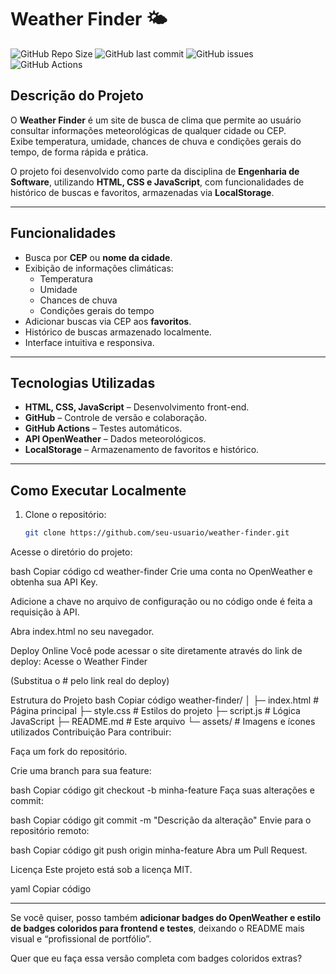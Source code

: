 # Weather Finder 🌤️

![GitHub Repo Size](https://img.shields.io/github/repo-size/laurindolucas/projeto-EngenhariaDeSoftware)
![GitHub last commit](https://img.shields.io/github/last-commit/laurindolucas/projeto-EngenhariaDeSoftware)
![GitHub issues](https://img.shields.io/github/issues/laurindolucas/projeto-EngenhariaDeSoftware)
![GitHub Actions](https://img.shields.io/github/workflow/status/laurindolucas/projeto-EngenhariaDeSoftware/Testes%20Automáticos)

## Descrição do Projeto
O **Weather Finder** é um site de busca de clima que permite ao usuário consultar informações meteorológicas de qualquer cidade ou CEP.  
Exibe temperatura, umidade, chances de chuva e condições gerais do tempo, de forma rápida e prática.

O projeto foi desenvolvido como parte da disciplina de **Engenharia de Software**, utilizando **HTML, CSS e JavaScript**, com funcionalidades de histórico de buscas e favoritos, armazenadas via **LocalStorage**.

---

## Funcionalidades
- Busca por **CEP** ou **nome da cidade**.
- Exibição de informações climáticas:
  - Temperatura
  - Umidade
  - Chances de chuva
  - Condições gerais do tempo
- Adicionar buscas via CEP aos **favoritos**.
- Histórico de buscas armazenado localmente.
- Interface intuitiva e responsiva.

---

## Tecnologias Utilizadas
- **HTML, CSS, JavaScript** – Desenvolvimento front-end.
- **GitHub** – Controle de versão e colaboração.
- **GitHub Actions** – Testes automáticos.
- **API OpenWeather** – Dados meteorológicos.
- **LocalStorage** – Armazenamento de favoritos e histórico.

---

## Como Executar Localmente
1. Clone o repositório:
   ```bash
   git clone https://github.com/seu-usuario/weather-finder.git
Acesse o diretório do projeto:

bash
Copiar código
cd weather-finder
Crie uma conta no OpenWeather e obtenha sua API Key.

Adicione a chave no arquivo de configuração ou no código onde é feita a requisição à API.

Abra index.html no seu navegador.

Deploy Online
Você pode acessar o site diretamente através do link de deploy:
Acesse o Weather Finder

(Substitua o # pelo link real do deploy)

Estrutura do Projeto
bash
Copiar código
weather-finder/
│
├─ index.html           # Página principal
├─ style.css            # Estilos do projeto
├─ script.js            # Lógica JavaScript
├─ README.md            # Este arquivo
└─ assets/              # Imagens e ícones utilizados
Contribuição
Para contribuir:

Faça um fork do repositório.

Crie uma branch para sua feature:

bash
Copiar código
git checkout -b minha-feature
Faça suas alterações e commit:

bash
Copiar código
git commit -m "Descrição da alteração"
Envie para o repositório remoto:

bash
Copiar código
git push origin minha-feature
Abra um Pull Request.

Licença
Este projeto está sob a licença MIT.

yaml
Copiar código

---

Se você quiser, posso também **adicionar badges do OpenWeather e estilo de badges coloridos para frontend e testes**, deixando o README mais visual e “profissional de portfólio”.  

Quer que eu faça essa versão completa com badges coloridos extras?
